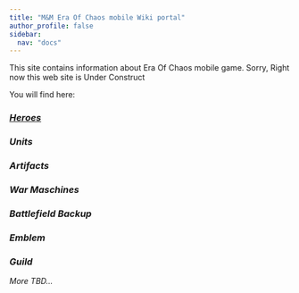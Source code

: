 ```yaml
---
title: "M&M Era Of Chaos mobile Wiki portal"
author_profile: false
sidebar:
  nav: "docs"
---
```


This site contains information about Era Of Chaos mobile game.
Sorry, Right now this web site is Under Construct

You will find here:
### <i class="fas fa-chess-king"/>[Heroes](/heroes/) 
### Units
### Artifacts

### War Maschines
### Battlefield Backup
### Emblem
### Guild

More TBD...
